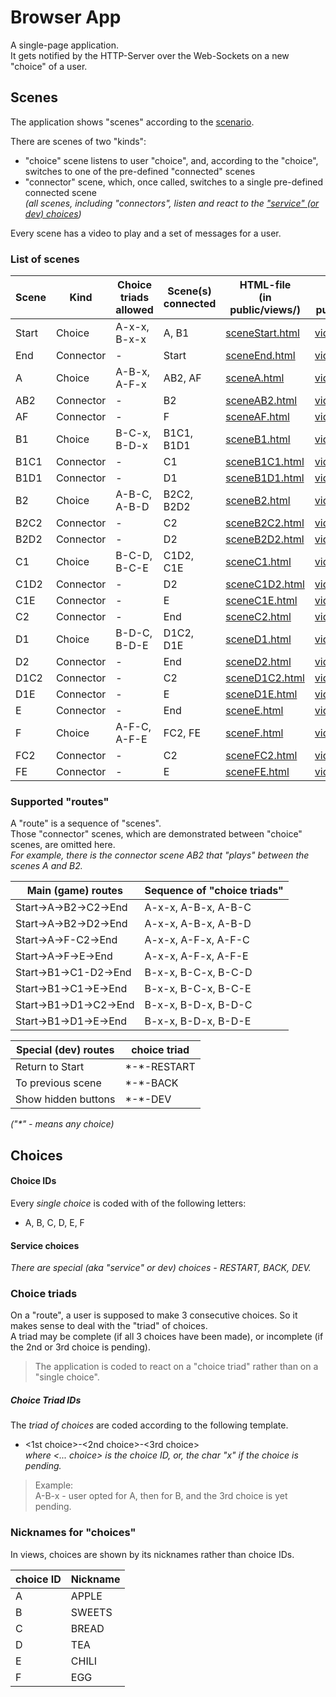 # Browser App

A single-page application.<br />
It gets notified by the HTTP-Server over the Web-Sockets on a new "choice" of a user.<br />

## Scenes

The application shows "scenes" according to the [scenario](public/images/scene_flow.jpg).<br/>

There are scenes of two "kinds":

- "choice" scene listens to user "choice", and, according to the "choice", switches to one of the pre-defined "connected" scenes
- "connector" scene, which, once called, switches to a single pre-defined connected scene<br />
  _(all scenes, including "connectors", listen and react to the ["service" (or dev) choices](#service-choices))_

Every scene has a video to play and a set of messages for a user.<br />

### List of scenes

| Scene | Kind      | Choice triads<br />allowed | Scene(s)<br />connected | HTML-file<br />(in public/views/)               | Video file<br />(in public/videos)             |
|-------|-----------|----------------------------|-------------------------|-------------------------------------------------|------------------------------------------------|
| Start | Choice    | A-x-x, B-x-x               | A, B1                   | [sceneStart.html](public/views/sceneStart.html) | [videoStart.mp4](public/videos/videoStart.mp4) |
| End   | Connector | -                          | Start                   | [sceneEnd.html](public/views/sceneEnd.html)     | [videoEnd.mp4](public/videos/videoEnd.mp4)     |
| A     | Choice    | A-B-x, A-F-x               | AB2, AF                 | [sceneA.html](public/views/sceneA.html)         | [videoA.mp4](public/videos/videoA.mp4)         |
| AB2   | Connector | -                          | B2                      | [sceneAB2.html](public/views/sceneAB2.html)     | [videoAB.mp4](public/videos/videoAB.mp4)       |
| AF    | Connector | -                          | F                       | [sceneAF.html](public/views/sceneAF.html)       | [videoAF.mp4](public/videos/videoAF.mp4)       |
| B1    | Choice    | B-C-x, B-D-x               | B1C1, B1D1              | [sceneB1.html](public/views/sceneB1.html)       | [videoB.mp4](public/videos/videoB.mp4)         |
| B1C1  | Connector | -                          | C1                      | [sceneB1C1.html](public/views/sceneB1C1.html)   | [videoBC.mp4](public/videos/videoBC.mp4)       |
| B1D1  | Connector | -                          | D1                      | [sceneB1D1.html](public/views/sceneB1D1.html)   | [videoBD.mp4](public/videos/videoBD.mp4)       |
| B2    | Choice    | A-B-C, A-B-D               | B2C2, B2D2              | [sceneB2.html](public/views/sceneB2.html)       | [videoB.mp4](public/videos/videoB.mp4)         |
| B2C2  | Connector | -                          | C2                      | [sceneB2C2.html](public/views/sceneB2C2.html)   | [videoBC.mp4](public/videos/videoBC.mp4)       |
| B2D2  | Connector | -                          | D2                      | [sceneB2D2.html](public/views/sceneB2D2.html)   | [videoBD.mp4](public/videos/videoBD.mp4)       |
| C1    | Choice    | B-C-D, B-C-E               | C1D2, C1E               | [sceneC1.html](public/views/sceneC1.html)       | [videoC1.mp4](public/videos/videoC1.mp4)       |
| C1D2  | Connector | -                          | D2                      | [sceneC1D2.html](public/views/sceneC1D2.html)   | [videoCD.mp4](public/videos/videoCD.mp4)       |
| C1E   | Connector | -                          | E                       | [sceneC1E.html](public/views/sceneC1E.html)     | [videoCE.mp4](public/videos/videoCE.mp4)       |
| C2    | Connector | -                          | End                     | [sceneC2.html](public/views/sceneC2.html)       | [videoC2.mp4](public/videos/videoC2.mp4)       |
| D1    | Choice    | B-D-C, B-D-E               | D1C2, D1E               | [sceneD1.html](public/views/sceneD1.html)       | [videoD1.mp4](public/videos/videoD1.mp4)       |
| D2    | Connector | -                          | End                     | [sceneD2.html](public/views/sceneD2.html)       | [videoD2.mp4](public/videos/videoD2.mp4)       |
| D1C2  | Connector | -                          | C2                      | [sceneD1C2.html](public/views/sceneD1C2.html)   | [videoDC.mp4](public/videos/videoDC.mp4)       |
| D1E   | Connector | -                          | E                       | [sceneD1E.html](public/views/sceneD1E.html)     | [videoDE.mp4](public/videos/videoDE.mp4)       |
| E     | Connector | -                          | End                     | [sceneE.html](public/views/sceneE.html)         | [videoE.mp4](public/videos/videoE.mp4)         |
| F     | Choice    | A-F-C, A-F-E               | FC2, FE                 | [sceneF.html](public/views/sceneF.html)         | [videoF.mp4](public/videos/videoF.mp4)         |
| FC2   | Connector | -                          | C2                      | [sceneFC2.html](public/views/sceneFC2.html)     | [videoFC.mp4](public/videos/videoFC.mp4)       |
| FE    | Connector | -                          | E                       | [sceneFE.html](public/views/sceneFE.html)       | [videoFE.mp4](public/videos/videoFE.mp4)       |

### Supported "routes"

A "route" is a sequence of "scenes".<br />
Those "connector" scenes, which are demonstrated between "choice" scenes, are omitted here.<br />
_For example, there is the connector scene AB2 that "plays" between the scenes A and B2._

| Main (game) routes     | Sequence of "choice triads" |
|------------------------|-----------------------------|
| Start->A->B2->C2->End  | A-x-x, A-B-x, A-B-C         |
| Start->A->B2->D2->End  | A-x-x, A-B-x, A-B-D         |
| Start->A->F-C2->End    | A-x-x, A-F-x, A-F-C         |
| Start->A->F->E->End    | A-x-x, A-F-x, A-F-E         |
| Start->B1->C1-D2->End  | B-x-x, B-C-x, B-C-D         |
| Start->B1->C1->E->End  | B-x-x, B-C-x, B-C-E         |
| Start->B1->D1->C2->End | B-x-x, B-D-x, B-D-C         |
| Start->B1->D1->E->End  | B-x-x, B-D-x, B-D-E         |

| Special (dev) routes | choice triad  |
|----------------------|---------------|
| Return to Start      | \*-\*-RESTART |
| To previous scene    | \*-\*-BACK    |
| Show hidden buttons  | \*-\*-DEV     |

_("\*" - means any choice)_

## Choices

#### Choice IDs

Every _single choice_ is coded with of the following letters:

- A, B, C, D, E, F

#### Service choices

_There are special (aka "service" or dev) choices - RESTART, BACK, DEV._

### Choice triads

On a "route", a user is supposed to make 3 consecutive choices.
So it makes sense to deal with the "triad" of choices.<br />
A triad may be complete (if all 3 choices have been made), or incomplete (if the 2nd or 3rd choice is pending).

> The application is coded to react on a "choice triad" rather than on a "single choice".

##### Choice Triad IDs

The _triad of choices_ are coded according to the following template.

- <1st choice>-<2nd choice>-<3rd choice> <br />
  _where \<... choice\> is the choice ID, or, the char "x" if the choice is pending._

> Example:<br />
> A-B-x - user opted for A, then for B, and the 3rd choice is yet pending.

### Nicknames for "choices"

In views, choices are shown by its nicknames rather than choice IDs.

| choice ID | Nickname |
|-----------|----------|
| A         | APPLE    |
| B         | SWEETS   |
| C         | BREAD    |
| D         | TEA      |
| E         | CHILI    |
| F         | EGG      |
